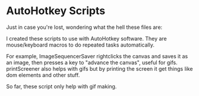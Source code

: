 # AutoHotkey Scripts

Just in case you're lost, wondering what the hell these files are:

I created these scripts to use with AutoHotkey software. They are mouse/keyboard macros to do repeated tasks automatically.

For example, ImageSequencerSaver rightclicks the canvas and saves it as an image, then presses a key to "advance the canvas", useful for gifs.
printScreener also helps with gifs but by printing the screen it get things like dom elements and other stuff.

So far, these script only help with gif making.